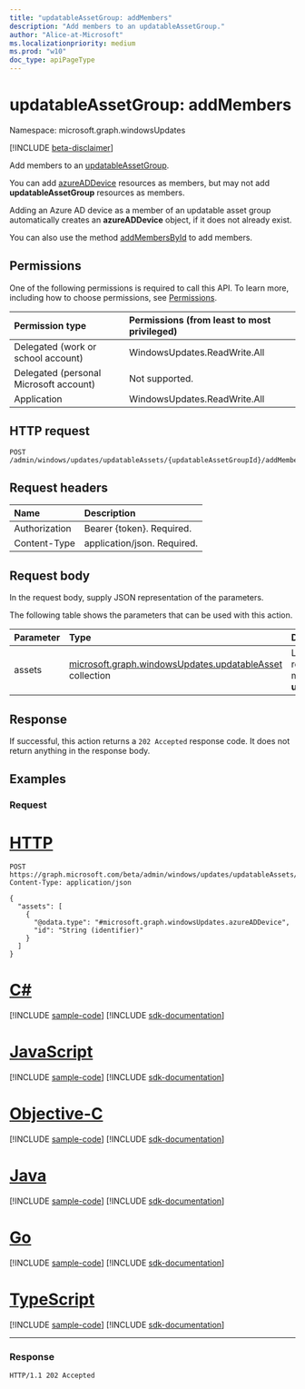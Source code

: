 ```yaml
---
title: "updatableAssetGroup: addMembers"
description: "Add members to an updatableAssetGroup."
author: "Alice-at-Microsoft"
ms.localizationpriority: medium
ms.prod: "w10"
doc_type: apiPageType
---
```


# updatableAssetGroup: addMembers
Namespace: microsoft.graph.windowsUpdates

[!INCLUDE [beta-disclaimer](../../includes/beta-disclaimer.md)]

Add members to an [updatableAssetGroup](../resources/windowsupdates-updatableassetgroup.md).

You can add [azureADDevice](../resources/windowsupdates-azureaddevice.md) resources as members, but may not add **updatableAssetGroup** resources as members.

Adding an Azure AD device as a member of an updatable asset group automatically creates an **azureADDevice** object, if it does not already exist.

You can also use the method [addMembersById](windowsupdates-updatableassetgroup-addmembersbyid.md) to add members.

## Permissions
One of the following permissions is required to call this API. To learn more, including how to choose permissions, see [Permissions](/graph/permissions-reference).

|Permission type|Permissions (from least to most privileged)|
|:---|:---|
|Delegated (work or school account)|WindowsUpdates.ReadWrite.All|
|Delegated (personal Microsoft account)|Not supported.|
|Application|WindowsUpdates.ReadWrite.All|

## HTTP request

<!-- {
  "blockType": "ignored"
}
-->
``` http
POST /admin/windows/updates/updatableAssets/{updatableAssetGroupId}/addMembers
```

## Request headers
|Name|Description|
|:---|:---|
|Authorization|Bearer {token}. Required.|
|Content-Type|application/json. Required.|

## Request body
In the request body, supply JSON representation of the parameters.

The following table shows the parameters that can be used with this action.

|Parameter|Type|Description|
|:---|:---|:---|
|assets|[microsoft.graph.windowsUpdates.updatableAsset](../resources/windowsupdates-updatableasset.md) collection|List of **updatableAsset** resources to add as members of the **updatableAssetGroup**.|

## Response

If successful, this action returns a `202 Accepted` response code. It does not return anything in the response body.

## Examples

### Request

# [HTTP](#tab/http)
<!-- {
  "blockType": "request",
  "name": "updatableassetgroup_addmembers"
}
-->
``` http
POST https://graph.microsoft.com/beta/admin/windows/updates/updatableAssets/{updatableAssetGroupId}/addMembers
Content-Type: application/json

{
  "assets": [
    {
      "@odata.type": "#microsoft.graph.windowsUpdates.azureADDevice",
      "id": "String (identifier)"
    }
  ]
}
```
# [C#](#tab/csharp)
[!INCLUDE [sample-code](../includes/snippets/csharp/updatableassetgroup-addmembers-csharp-snippets.md)]
[!INCLUDE [sdk-documentation](../includes/snippets/snippets-sdk-documentation-link.md)]

# [JavaScript](#tab/javascript)
[!INCLUDE [sample-code](../includes/snippets/javascript/updatableassetgroup-addmembers-javascript-snippets.md)]
[!INCLUDE [sdk-documentation](../includes/snippets/snippets-sdk-documentation-link.md)]

# [Objective-C](#tab/objc)
[!INCLUDE [sample-code](../includes/snippets/objc/updatableassetgroup-addmembers-objc-snippets.md)]
[!INCLUDE [sdk-documentation](../includes/snippets/snippets-sdk-documentation-link.md)]

# [Java](#tab/java)
[!INCLUDE [sample-code](../includes/snippets/java/updatableassetgroup-addmembers-java-snippets.md)]
[!INCLUDE [sdk-documentation](../includes/snippets/snippets-sdk-documentation-link.md)]

# [Go](#tab/go)
[!INCLUDE [sample-code](../includes/snippets/go/updatableassetgroup-addmembers-go-snippets.md)]
[!INCLUDE [sdk-documentation](../includes/snippets/snippets-sdk-documentation-link.md)]

# [TypeScript](#tab/typescript)
[!INCLUDE [sample-code](../includes/snippets/typescript/updatableassetgroup-addmembers-typescript-snippets.md)]
[!INCLUDE [sdk-documentation](../includes/snippets/snippets-sdk-documentation-link.md)]

---


### Response

<!-- {
  "blockType": "response",
  "truncated": true
}
-->
``` http
HTTP/1.1 202 Accepted
```
